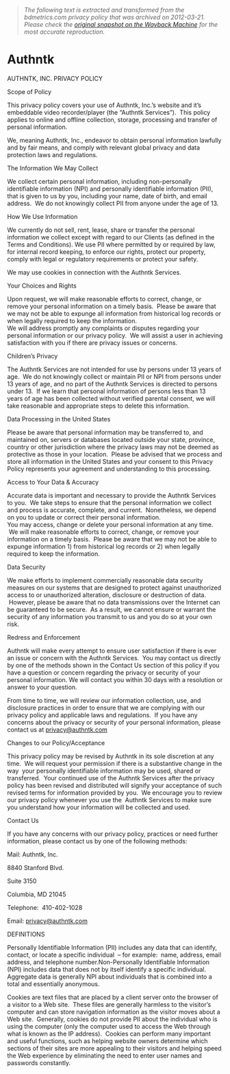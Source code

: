 > *The following text is extracted and transformed from the bdmetrics.com privacy policy that was archived on 2012-03-21. Please check the [original snapshot on the Wayback Machine](https://web.archive.org/web/20120321023622id_/http%3A//app.authntk.com/privacy_policy) for the most accurate reproduction.*

# Authntk

AUTHNTK, INC. PRIVACY POLICY

Scope of Policy

This privacy policy covers your use of Authntk, Inc.’s website and it’s embeddable video recorder/player (the “Authntk Services”).  This policy applies to online and offline collection, storage, processing and transfer of personal information.

We, meaning Authntk, Inc., endeavor to obtain personal information lawfully and by fair means, and comply with relevant global privacy and data protection laws and regulations. 

The Information We May Collect

We collect certain personal information, including non-personally identifiable information (NPI) and personally identifiable information (PII), that is given to us by you, including your name, date of birth, and email address.  We do not knowingly collect PII from anyone under the age of 13.  

How We Use Information

We currently do not sell, rent, lease, share or transfer the personal information we collect except with regard to our Clients (as defined in the Terms and Conditions). We use PII where permitted by or required by law, for internal record keeping, to enforce our rights, protect our property, comply with legal or regulatory requirements or protect your safety.

We may use cookies in connection with the Authntk Services.

Your Choices and Rights

Upon request, we will make reasonable efforts to correct, change, or remove your personal information on a timely basis.  Please be aware that we may not be able to expunge all information from historical log records or when legally required to keep the information.   
We will address promptly any complaints or disputes regarding your personal information or our privacy policy.  We will assist a user in achieving satisfaction with you if there are privacy issues or concerns. 

Children’s Privacy

The Authntk Services are not intended for use by persons under 13 years of age.  We do not knowingly collect or maintain PII or NPI from persons under 13 years of age, and no part of the Authntk Services is directed to persons under 13.  If we learn that personal information of persons less than 13 years of age has been collected without verified parental consent, we will take reasonable and appropriate steps to delete this information. 

Data Processing in the United States

Please be aware that personal information may be transferred to, and maintained on, servers or databases located outside your state, province, country or other jurisdiction where the privacy laws may not be deemed as protective as those in your location.  Please be advised that we process and store all information in the United States and your consent to this Privacy Policy represents your agreement and understanding to this processing.

Access to Your Data & Accuracy

Accurate data is important and necessary to provide the Authntk Services to you.  We take steps to ensure that the personal information we collect and process is accurate, complete, and current.  Nonetheless, we depend on you to update or correct their personal information.   
You may access, change or delete your personal information at any time.  We will make reasonable efforts to correct, change, or remove your information on a timely basis.  Please be aware that we may not be able to expunge information 1) from historical log records or 2) when legally required to keep the information. 

Data Security

We make efforts to implement commercially reasonable data security measures on our systems that are designed to protect against unauthorized access to or unauthorized alteration, disclosure or destruction of data.  However, please be aware that no data transmissions over the Internet can be guaranteed to be secure.  As a result, we cannot ensure or warrant the security of any information you transmit to us and you do so at your own risk.

Redress and Enforcement

Authntk will make every attempt to ensure user satisfaction if there is ever an issue or concern with the Authntk Services.  You may contact us directly by one of the methods shown in the Contact Us section of this policy if you have a question or concern regarding the privacy or security of your personal information. We will contact you within 30 days with a resolution or answer to your question. 

From time to time, we will review our information collection, use, and disclosure practices in order to ensure that we are complying with our privacy policy and applicable laws and regulations.  If you have any concerns about the privacy or security of your personal information, please contact us at [privacy@authntk.com](mailto:privacy@authntk.com)

Changes to our Policy/Acceptance

This privacy policy may be revised by Authntk in its sole discretion at any time.  We will request your permission if there is a substantive change in the way  your personally identifiable information may be used, shared or transferred.  Your continued use of the Authntk Services after the privacy policy has been revised and distributed will signify your acceptance of such revised terms for information provided by you.  We encourage you to review our privacy policy whenever you use the  Authntk Services to make sure you understand how your information will be collected and used. 

Contact Us

If you have any concerns with our privacy policy, practices or need further information, please contact us by one of the following methods: 

Mail: Authntk, Inc.

8840 Stanford Blvd.

Suite 3150

Columbia, MD 21045

Telephone:  410-402-1028

Email: [privacy@authntk.com](mailto:privacy@authntk.com)

DEFINITIONS

Personally Identifiable Information (PII) includes any data that can identify, contact, or locate a specific individual  – for example:  name, address, email address, and telephone number.Non-Personally Identifiable Information (NPI) includes data that does not by itself identify a specific individual. Aggregate data is generally NPI about individuals that is combined into a total and essentially anonymous. 

Cookies are text files that are placed by a client server onto the browser of a visitor to a Web site.  These files are generally harmless to the visitor’s computer and can store navigation information as the visitor moves about a Web site.  Generally, cookies do not provide PII about the individual who is using the computer (only the computer used to access the Web through what is known as the IP address).  Cookies can perform many important and useful functions, such as helping website owners determine which sections of their sites are more appealing to their visitors and helping speed the Web experience by eliminating the need to enter user names and passwords constantly. 
